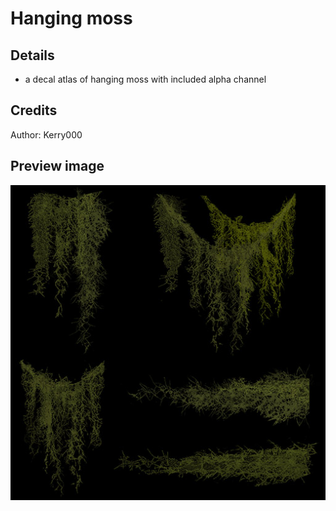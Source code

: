 # Hanging moss

## Details
- a decal atlas of hanging moss with included alpha channel

## Credits
Author: Kerry000

## Preview image
![alt text](moss_hanging_ex.jpg "moss")
